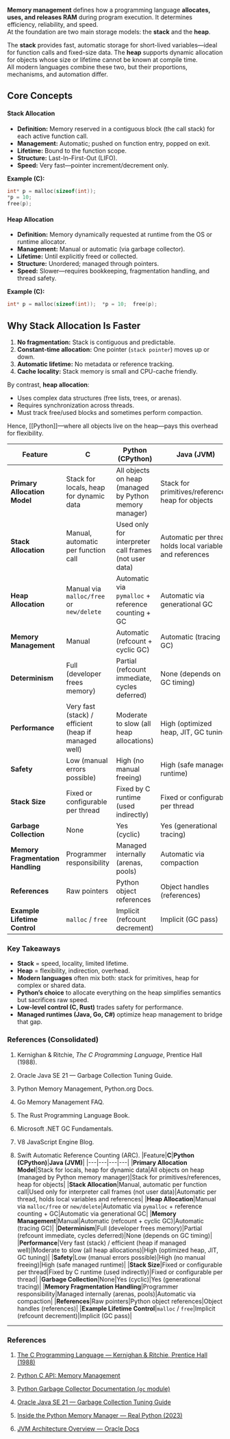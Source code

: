 **Memory management** defines how a programming language **allocates, uses, and releases RAM** during program execution. It determines efficiency, reliability, and speed.  
At the foundation are two main storage models: the **stack** and the **heap**.

The **stack** provides fast, automatic storage for short-lived variables—ideal for function calls and fixed-size data. The **heap** supports dynamic allocation for objects whose size or lifetime cannot be known at compile time.  
All modern languages combine these two, but their proportions, mechanisms, and automation differ.


## Core Concepts

#### Stack Allocation

- **Definition:** Memory reserved in a contiguous block (the call stack) for each active function call.
- **Management:** Automatic; pushed on function entry, popped on exit.
- **Lifetime:** Bound to the function scope.
- **Structure:** Last-In–First-Out (LIFO).
- **Speed:** Very fast—pointer increment/decrement only.

**Example (C):**

```c
int* p = malloc(sizeof(int)); 
*p = 10; 
free(p);
```

#### Heap Allocation

- **Definition:** Memory dynamically requested at runtime from the OS or runtime allocator.
- **Management:** Manual or automatic (via garbage collector).
- **Lifetime:** Until explicitly freed or collected.
- **Structure:** Unordered; managed through pointers.
- **Speed:** Slower—requires bookkeeping, fragmentation handling, and thread safety.

**Example (C):**

```c
int* p = malloc(sizeof(int));  *p = 10;  free(p);
```

## Why Stack Allocation Is Faster

1. **No fragmentation:** Stack is contiguous and predictable.
2. **Constant-time allocation:** One pointer (`stack pointer`) moves up or down.
3. **Automatic lifetime:** No metadata or reference tracking.
4. **Cache locality:** Stack memory is small and CPU-cache friendly.    

By contrast, **heap allocation**:

- Uses complex data structures (free lists, trees, or arenas).
- Requires synchronization across threads.
- Must track free/used blocks and sometimes perform compaction.

Hence, [[Python]]—where all objects live on the heap—pays this overhead for flexibility.


| Feature                           | **C**                                                | **Python (CPython)**                                   | **Java (JVM)**                                             |
| --------------------------------- | ---------------------------------------------------- | ------------------------------------------------------ | ---------------------------------------------------------- |
| **Primary Allocation Model**      | Stack for locals, heap for dynamic data              | All objects on heap (managed by Python memory manager) | Stack for primitives/references, heap for objects          |
| **Stack Allocation**              | Manual, automatic per function call                  | Used only for interpreter call frames (not user data)  | Automatic per thread, holds local variables and references |
| **Heap Allocation**               | Manual via `malloc/free` or `new/delete`             | Automatic via `pymalloc` + reference counting + GC     | Automatic via generational GC                              |
| **Memory Management**             | Manual                                               | Automatic (refcount + cyclic GC)                       | Automatic (tracing GC)                                     |
| **Determinism**                   | Full (developer frees memory)                        | Partial (refcount immediate, cycles deferred)          | None (depends on GC timing)                                |
| **Performance**                   | Very fast (stack) / efficient (heap if managed well) | Moderate to slow (all heap allocations)                | High (optimized heap, JIT, GC tuning)                      |
| **Safety**                        | Low (manual errors possible)                         | High (no manual freeing)                               | High (safe managed runtime)                                |
| **Stack Size**                    | Fixed or configurable per thread                     | Fixed by C runtime (used indirectly)                   | Fixed or configurable per thread                           |
| **Garbage Collection**            | None                                                 | Yes (cyclic)                                           | Yes (generational tracing)                                 |
| **Memory Fragmentation Handling** | Programmer responsibility                            | Managed internally (arenas, pools)                     | Automatic via compaction                                   |
| **References**                    | Raw pointers                                         | Python object references                               | Object handles (references)                                |
| **Example Lifetime Control**      | `malloc` / `free`                                    | Implicit (refcount decrement)                          | Implicit (GC pass)                                         |

### Key Takeaways

- **Stack** = speed, locality, limited lifetime.
- **Heap** = flexibility, indirection, overhead.
- **Modern languages** often mix both: stack for primitives, heap for complex or shared data.
- **Python’s choice** to allocate everything on the heap simplifies semantics but sacrifices raw speed.
- **Low-level control (C, Rust)** trades safety for performance.
- **Managed runtimes (Java, Go, C#)** optimize heap management to bridge that gap.

### References (Consolidated)

1. Kernighan & Ritchie, _The C Programming Language_, Prentice Hall (1988).
2. Oracle Java SE 21 — Garbage Collection Tuning Guide.
    
3. Python Memory Management, Python.org Docs.
    
4. Go Memory Management FAQ.
    
5. The Rust Programming Language Book.
    
6. Microsoft .NET GC Fundamentals.
    
7. V8 JavaScript Engine Blog.
    
8. Swift Automatic Reference Counting (ARC).
|Feature|**C**|**Python (CPython)**|**Java (JVM)**|
|---|---|---|---|
|**Primary Allocation Model**|Stack for locals, heap for dynamic data|All objects on heap (managed by Python memory manager)|Stack for primitives/references, heap for objects|
|**Stack Allocation**|Manual, automatic per function call|Used only for interpreter call frames (not user data)|Automatic per thread, holds local variables and references|
|**Heap Allocation**|Manual via `malloc/free` or `new/delete`|Automatic via `pymalloc` + reference counting + GC|Automatic via generational GC|
|**Memory Management**|Manual|Automatic (refcount + cyclic GC)|Automatic (tracing GC)|
|**Determinism**|Full (developer frees memory)|Partial (refcount immediate, cycles deferred)|None (depends on GC timing)|
|**Performance**|Very fast (stack) / efficient (heap if managed well)|Moderate to slow (all heap allocations)|High (optimized heap, JIT, GC tuning)|
|**Safety**|Low (manual errors possible)|High (no manual freeing)|High (safe managed runtime)|
|**Stack Size**|Fixed or configurable per thread|Fixed by C runtime (used indirectly)|Fixed or configurable per thread|
|**Garbage Collection**|None|Yes (cyclic)|Yes (generational tracing)|
|**Memory Fragmentation Handling**|Programmer responsibility|Managed internally (arenas, pools)|Automatic via compaction|
|**References**|Raw pointers|Python object references|Object handles (references)|
|**Example Lifetime Control**|`malloc` / `free`|Implicit (refcount decrement)|Implicit (GC pass)|

---

### References

1. [The C Programming Language — Kernighan & Ritchie, Prentice Hall (1988)](https://en.wikipedia.org/wiki/The_C_Programming_Language)
    
2. [Python C API: Memory Management](https://docs.python.org/3/c-api/memory.html)
    
3. [Python Garbage Collector Documentation (`gc` module)](https://docs.python.org/3/library/gc.html)
    
4. [Oracle Java SE 21 — Garbage Collection Tuning Guide](https://docs.oracle.com/en/java/javase/21/gctuning/index.html)
    
5. [Inside the Python Memory Manager — Real Python (2023)](https://realpython.com/python-memory-management/)
    
6. [JVM Architecture Overview — Oracle Docs](https://docs.oracle.com/javase/specs/)